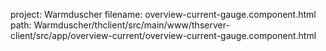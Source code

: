 project: Warmduscher
filename: overview-current-gauge.component.html
path: Warmduscher/thclient/src/main/www/thserver-client/src/app/overview-current/overview-current-gauge.component.html

<mat-card>
  <mat-card-content>
    <highcharts-chart
      [Highcharts]="highcharts"
      [options]="gaugeChartOptions"
      style="width: 100px; height: 50px;"
    >
    </highcharts-chart>
  </mat-card-content>
  <mat-card-footer>
  </mat-card-footer>
</mat-card>